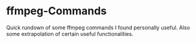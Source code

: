 # ffmpeg-Commands
Quick rundown of some ffmpeg commands I found personally useful. Also some extrapolation of certain useful functionalities.
